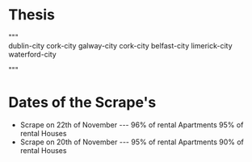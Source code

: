 # Thesis
""" <br />
dublin-city cork-city galway-city cork-city belfast-city limerick-city waterford-city

"""<br />

<h1>Dates of the Scrape's </h1>
<ul>
<li>Scrape on 22th of November --- 96% of rental Apartments 95% of rental Houses </li>
<li>Scrape on 20th of November --- 95% of rental Apartments 90% of rental Houses </li>
</ul>